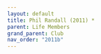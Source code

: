 ```yaml
---
layout: default
title: Phil Randall (2011) *
parent: Life Members
grand_parent: Club
nav_order: "2011b"
---
```

